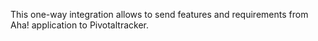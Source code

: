 This one-way integration allows to send features and requirements from Aha! application to Pivotaltracker.